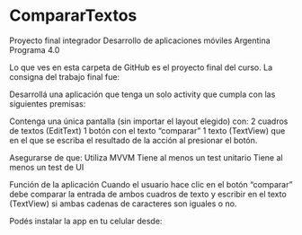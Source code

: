 # CompararTextos
Proyecto final integrador
Desarrollo de aplicaciones móviles
Argentina Programa 4.0

Lo que ves en esta carpeta de GitHub es el proyecto final del curso. La consigna del trabajo final fue:

Desarrollá una aplicación que tenga un solo activity que cumpla con las siguientes premisas:

Contenga una única pantalla (sin importar el layout elegido) con:
2 cuadros de textos (EditText) 
1 botón con el texto “comparar”
1 texto (TextView) que en el que se escriba el resultado de la acción al presionar el botón.

Asegurarse de que:
Utiliza MVVM
Tiene al menos un test unitario
Tiene al menos un test de UI

Función de la aplicación
Cuando el usuario hace clic en el botón “comparar” debe comparar la entrada de ambos cuadros de texto y escribir en el texto (TextView) si ambas cadenas de caracteres son iguales o no.

Podés instalar la app en tu celular desde:
